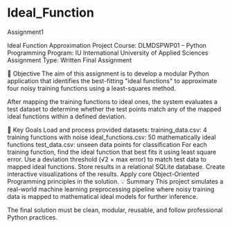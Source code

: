 # Ideal_Function
Assignment1 

Ideal Function Approximation Project
Course: DLMDSPWP01 – Python Programming
Program: IU International University of Applied Sciences
Assignment Type: Written Final Assignment

📘 Objective
The aim of this assignment is to develop a modular Python application that identifies the best-fitting "ideal functions" to approximate four noisy training functions using a least-squares method.

After mapping the training functions to ideal ones, the system evaluates a test dataset to determine whether the test points match any of the mapped ideal functions within a defined deviation.

🧠 Key Goals
Load and process provided datasets:
training_data.csv: 4 training functions with noise
ideal_functions.csv: 50 mathematically ideal functions
test_data.csv: unseen data points for classification
For each training function, find the ideal function that best fits it using least square error.
Use a deviation threshold (√2 × max error) to match test data to mapped ideal functions.
Store results in a relational SQLite database.
Create interactive visualizations of the results.
Apply core Object-Oriented Programming principles in the solution.
💡 Summary
This project simulates a real-world machine learning preprocessing pipeline where noisy training data is mapped to mathematical ideal models for further inference.

The final solution must be clean, modular, reusable, and follow professional Python practices.
